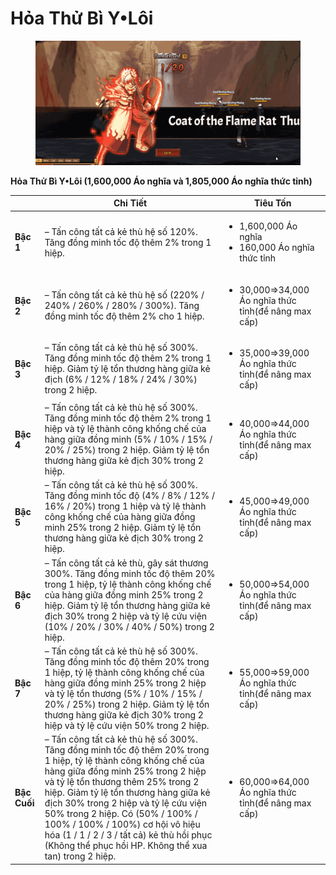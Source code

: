 # Hỏa Thử Bì Y•Lôi

<figure><img src="../../.gitbook/assets/Coat_of_the_Flame_Rat_Thunder-2.gif" alt=""><figcaption></figcaption></figure>

**Hỏa Thử Bì Y•Lôi (1,600,000 Áo nghĩa và 1,805,000 Áo nghĩa thức tỉnh)**

|              | **Chi Tiết**                                                                                                                                                                                                                                                                                                                                                                                                                                            | **Tiêu Tốn**                                                            |
| ------------ | ------------------------------------------------------------------------------------------------------------------------------------------------------------------------------------------------------------------------------------------------------------------------------------------------------------------------------------------------------------------------------------------------------------------------------------------------------- | ----------------------------------------------------------------------- |
| **Bậc 1**    | – Tấn công tất cả kẻ thù hệ số 120%. Tăng đồng minh tốc độ thêm 2% trong 1 hiệp.                                                                                                                                                                                                                                                                                                                                                                        | <ul><li>1,600,000 Áo nghĩa</li><li>160,000 Áo nghĩa thức tỉnh</li></ul> |
| **Bậc 2**    | – Tấn công tất cả kẻ thù hệ số (220% / 240% / 260% / 280% / 300%). Tăng đồng minh tốc độ thêm 2% cho 1 hiệp.                                                                                                                                                                                                                                                                                                                                            | <ul><li>30,000⇒34,000 Áo nghĩa thức tỉnh(để nâng max cấp)</li></ul>     |
| **Bậc 3**    | – Tấn công tất cả kẻ thù hệ số 300%. Tăng đồng minh tốc độ thêm 2% trong 1 hiệp. Giảm tỷ lệ tổn thương hàng giữa kẻ địch (6% / 12% / 18% / 24% / 30%) trong 2 hiệp.                                                                                                                                                                                                                                                                                     | <ul><li>35,000⇒39,000 Áo nghĩa thức tỉnh(để nâng max cấp)</li></ul>     |
| **Bậc 4**    | – Tấn công tất cả kẻ thù hệ số 300%. Tăng đồng minh tốc độ thêm 2% trong 1 hiệp và tỷ lệ thành công khống chế của hàng giữa đồng minh (5% / 10% / 15% / 20% / 25%) trong 2 hiệp. Giảm tỷ lệ tổn thương hàng giữa kẻ địch 30% trong 2 hiệp.                                                                                                                                                                                                              | <ul><li>40,000⇒44,000 Áo nghĩa thức tỉnh(để nâng max cấp)</li></ul>     |
| **Bậc 5**    | – Tấn công tất cả kẻ thù hệ số 300%. Tăng đồng minh tốc độ (4% / 8% / 12% / 16% / 20%) trong 1 hiệp và tỷ lệ thành công khống chế của hàng giữa đồng minh 25% trong 2 hiệp. Giảm tỷ lệ tổn thương hàng giữa kẻ địch 30% trong 2 hiệp.                                                                                                                                                                                                                   | <ul><li>45,000⇒49,000 Áo nghĩa thức tỉnh(để nâng max cấp)</li></ul>     |
| **Bậc 6**    | – Tấn công tất cả kẻ thù, gây sát thương 300%. Tăng đồng minh tốc độ thêm 20% trong 1 hiệp, tỷ lệ thành công khống chế của hàng giữa đồng minh 25% trong 2 hiệp. Giảm tỷ lệ tổn thương hàng giữa kẻ địch 30% trong 2 hiệp và tỷ lệ cứu viện (10% / 20% / 30% / 40% / 50%) trong 2 hiệp.                                                                                                                                                                 | <ul><li>50,000⇒54,000 Áo nghĩa thức tỉnh(để nâng max cấp)</li></ul>     |
| **Bậc 7**    | – Tấn công tất cả kẻ thù hệ số 300%. Tăng đồng minh tốc độ thêm 20% trong 1 hiệp, tỷ lệ thành công khống chế của hàng giữa đồng minh 25% trong 2 hiệp và tỷ lệ tổn thương (5% / 10% / 15% / 20% / 25%) trong 2 hiệp. Giảm tỷ lệ tổn thương hàng giữa kẻ địch 30% trong 2 hiệp và tỷ lệ cứu viện 50% trong 2 hiệp.                                                                                                                                       | <ul><li>55,000⇒59,000 Áo nghĩa thức tỉnh(để nâng max cấp)</li></ul>     |
| **Bậc Cuối** | – Tấn công tất cả kẻ thù hệ số 300%. Tăng đồng minh tốc độ thêm 20% trong 1 hiệp, tỷ lệ thành công khống chế của hàng giữa đồng minh 25% trong 2 hiệp và tỷ lệ tổn thương thêm 25% trong 2 hiệp. Giảm tỷ lệ tổn thương hàng giữa kẻ địch 30% trong 2 hiệp và tỷ lệ cứu viện 50% trong 2 hiệp. Có (50% / 100% / 100% / 100% / 100%) cơ hội vô hiệu hóa (1 / 1 / 2 / 3 / tất cả) kẻ thù hồi phục (Không thể phục hồi HP. Không thể xua tan) trong 2 hiệp. | <ul><li>60,000⇒64,000 Áo nghĩa thức tỉnh(để nâng max cấp)</li></ul>     |
